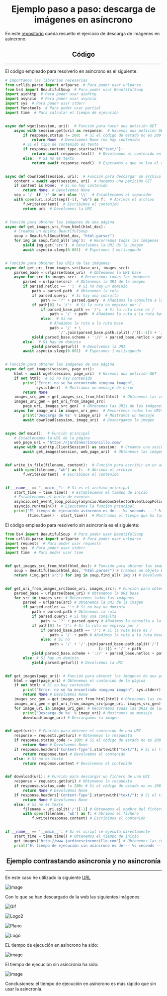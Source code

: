 <h1 align = "center">Ejemplo paso a paso: descarga de imágenes en asíncrono</h1>

En este [repositorio](https://github.com/Diegodesantos1/Ejemplo_Paso_a_Paso) queda resuelto el ejercicio de descarga de imágenes en asíncrono.


<h2 align = "center">Código</h2>

***

El código empleado para resolverlo en asíncrono es el siguiente:

```python
# Importamos las librerías necesarias
from urllib.parse import urlparse  # Para poder usar urlparse
from bs4 import BeautifulSoup  # Para poder usar BeautifulSoup
import aiohttp  # Para poder usar aiohttp
import asyncio  # Para poder usar asyncio
import sys  # Para poder usar stderr
import functools  # Para poder usar partial
import time  # Para calcular el tiempo de ejecución


async def wget(session, uri):  # Función para hacer una petición GET
    async with session.get(uri) as response:  # Hacemos una petición GET
        if response.status != 200:  # Si el código de estado no es 200
            return None  # Devolvemos None (no hay contenido)
        # Si el tipo de contenido es texto
        if response.content_type.startswith("text/"):
            return await response.text()  # Devolvemos el contenido en texto
        else:  # Si no es texto
            return await response.read()  # Esperamos a que se lea el contenido


async def download(session, uri):  # Función para descargar un archivo
    content = await wget(session, uri)  # Hacemos una petición GET
    if content is None:  # Si no hay contenido
        return None  # Devolvemos None
    sep = '/' if '/' in uri else '\\'  # Establecemos el separador
    with open(uri.split(sep)[-1], "wb") as f:  # Abrimos el archivo
        f.write(content)  # Escribimos el contenido
        return uri  # Devolvemos la URI


# Función para obtener las imágenes de una página
async def get_images_src_from_html(html_doc):
    # Creamos un objeto BeautifulSoup
    soup = BeautifulSoup(html_doc, "html.parser")
    for img in soup.find_all('img'):  # Recorremos todas las imágenes
        yield img.get('src')  # Devolvemos la URI de la imagen
        await asyncio.sleep(0.001)  # Esperamos 1 milisegundo


# Función para obtener las URIs de las imágenes
async def get_uri_from_images_src(base_uri, images_src):
    parsed_base = urlparse(base_uri)  # Obtenemos la URI base
    async for src in images_src:  # Recorremos todas las imágenes
        parsed = urlparse(src)  # Obtenemos la URI de la imagen
        if parsed.netloc == '':  # Si no hay un dominio
            path = parsed.path  # Obtenemos la ruta
            if parsed.query:  # Si hay una consulta
                path += '?' + parsed.query  # Añadimos la consulta a la ruta
            if path[0] != '/':  # Si la ruta no empieza por /
                if parsed_base.path == '/':  # Si la ruta base es /
                    path = '/' + path  # Añadimos la ruta a la ruta base
                else:  # Si no
                    # Añadimos la ruta a la ruta base
                    path = '/' + \
                        '/'.join(parsed_base.path.split('/')[:-1]) + '/' + path
            yield parsed_base.scheme + '://' + parsed_base.netloc + path  # Devolvemos la URI
        else:  # Si hay un dominio
            yield parsed.geturl()  # Devolvemos la URI
        await asyncio.sleep(0.001)  # Esperamos 1 milisegundo


# Función para obtener las imágenes de una página
async def get_images(session, page_uri):
    html = await wget(session, page_uri)  # Hacemos una petición GET
    if not html:  # Si no hay contenido
        print("Error: no se ha encontrado ninguna imagen",
              sys.stderr)  # Mostramos un mensaje de error
        return None
    images_src_gen = get_images_src_from_html(html)  # Obtenemos las imágenes
    images_uri_gen = get_uri_from_images_src(
        page_uri, images_src_gen)  # Obtenemos las URIs de las imágenes
    async for image_uri in images_uri_gen:  # Recorremos todas las URIs de las imágenes
        print('Descarga de %s' % image_uri)  # Mostramos un mensaje
        await download(session, image_uri)  # Descargamos la imagen


async def main():  # Función principal
    # Establecemos la URI de la página
    web_page_uri = 'https://jardinesrinconcillo.com/'
    async with aiohttp.ClientSession() as session:  # Creamos una sesión
        await get_images(session, web_page_uri)  # Obtenemos las imágenes


def write_in_file(filename, content):  # Función para escribir en un archivo
    with open(filename, "wb") as f:  # Abrimos el archivo
        f.write(content)  # Escribimos el contenido


if __name__ == "__main__":  # Si es el archivo principal
    start_time = time.time()  # Establecemos el tiempo de inicio
    # Establecemos el bucle de eventos
    asyncio.set_event_loop_policy(asyncio.WindowsSelectorEventLoopPolicy())
    asyncio.run(main())  # Ejecutamos la función principal
    print("El tiempo de ejecución asíncrono es de--- %s seconds ---" %
          (time.time() - start_time))  # Mostramos el tiempo que ha tardado
```

El código empleado para resolverlo sin asincronía es el siguiente:

```python
from bs4 import BeautifulSoup  # Para poder usar BeautifulSoup
from urllib.parse import urlparse  # Para poder usar urlparse
import requests  # Para poder usar requests
import sys  # Para poder usar stderr
import time  # Para poder usar time


def get_images_src_from_html(html_doc): # Función para obtener las imágenes de una página
    soup = BeautifulSoup(html_doc, "html.parser") # Creamos un objeto BeautifulSoup
    return (img.get('src') for img in soup.find_all('img')) # Devolvemos la URI de la imagen


def get_uri_from_images_src(base_uri, images_src): # Función para obtener las URIs de las imágenes
    parsed_base = urlparse(base_uri) # Obtenemos la URI base
    for src in images_src: # Recorremos todas las imágenes
        parsed = urlparse(src) # Obtenemos la URI de la imagen
        if parsed.netloc == '': # Si no hay un dominio
            path = parsed.path # Obtenemos la ruta
            if parsed.query: # Si hay una consulta
                path += '?' + parsed.query # Añadimos la consulta a la ruta
            if path[0] != '/': # Si la ruta no empieza por /
                if parsed_base.path == '/': # Si la ruta base es /
                    path = '/' + path # Añadimos la ruta a la ruta base
                else: # Si no
                    path = '/' + '/'.join(parsed_base.path.split('/')
                                          [:-1]) + '/' + path
            yield parsed_base.scheme + '://' + parsed_base.netloc + path # Devolvemos la URI
        else: # Si hay un dominio
            yield parsed.geturl() # Devolvemos la URI


def get_images(page_uri): # Función para obtener las imágenes de una página
    html = wget(page_uri) # Obtenemos el contenido de la página
    if not html: # Si no hay contenido
        print("Error: no se ha encontrado ninguna imagen", sys.stderr) # Mostramos un mensaje de error
        return None # Devolvemos None
    images_src_gen = get_images_src_from_html(html) # Obtenemos las imágenes de la página
    images_uri_gen = get_uri_from_images_src(page_uri, images_src_gen) # Obtenemos las URIs de las imágenes
    for image_uri in images_uri_gen: # Recorremos todas las URIs de las imágenes
        print('Descarga de %s' % image_uri) # Mostramos un mensaje
        download(image_uri) # Descargamos la imagen


def wget(uri): # Función para obtener el contenido de una URI
    response = requests.get(uri) # Obtenemos la respuesta
    if response.status_code != 200: # Si el código de estado no es 200
        return None # Devolvemos None
    if response.headers['Content-Type'].startswith("text/"): # Si el tipo de contenido es texto
        return response.text # Devolvemos el contenido
    else: # Si no es texto
        return response.content # Devolvemos el contenido


def download(uri): # Función para descargar un fichero de una URI
    response = requests.get(uri) # Obtenemos la respuesta
    if response.status_code != 200: # Si el código de estado no es 200
        return None # Devolvemos None
    if response.headers['Content-Type'].startswith("text/"): # Si el tipo de contenido es texto
        return None # Devolvemos None
    else: # Si no es texto
        filename = uri.split('/')[-1] # Obtenemos el nombre del fichero
        with open(filename, 'wb') as f: # Abrimos el fichero
            f.write(response.content) # Escribimos el contenido


if __name__ == '__main__': # Si el script se ejecuta directamente
    start_time = time.time() # Obtenemos el tiempo de inicio
    get_images('http://www.jardinesrinconcillo.com') # Obtenemos las imágenes de la página
    print("El tiempo de ejecución sin asíncrono es de--- %s seconds ---" % (time.time() - start_time)) # Mostramos el tiempo de ejecución

```

<h2 align = "center">Ejemplo contrastando asincronía y no asincronía</h2>

***

En este caso he utilizado la siguiente [URL](http://jardinesrinconcillo.com/)

![image](https://user-images.githubusercontent.com/91721855/222587430-14efad6a-466f-446f-a1c8-a157ae7b412e.png)


Con lo que se han descargado de la web las siguientes imágenes:

![Gif](https://github.com/Diegodesantos1/Ejemplo_Paso_a_Paso/blob/main/loading.gif)

![Logo2](https://github.com/Diegodesantos1/Ejemplo_Paso_a_Paso/blob/main/logo_arbol_verde_v2.png)

![Plano](https://github.com/Diegodesantos1/Ejemplo_Paso_a_Paso/blob/main/plano.png)

![Logo](https://github.com/Diegodesantos1/Ejemplo_Paso_a_Paso/blob/main/logo.png)

EL tiempo de ejecución en asíncrono ha sido:

![image](https://user-images.githubusercontent.com/91721855/222745909-ccb69643-fd87-4a7d-8f42-0ee9130f2d46.png)

El tiempo de ejecución sin asincronía ha sido:

![image](https://user-images.githubusercontent.com/91721855/222744835-403d7f6e-02e7-4e14-9d39-479b649f2fcd.png)

Conclusiones: el tiempo de ejecución en asíncrono es más rápido que sin usar la asincronía.
